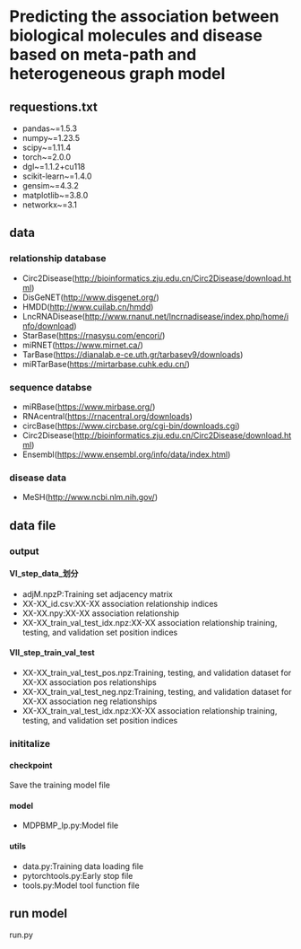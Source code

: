 # Predicting the association between biological molecules and disease based on meta-path and heterogeneous graph model

## requestions.txt
- pandas~=1.5.3
- numpy~=1.23.5
- scipy~=1.11.4
- torch~=2.0.0
- dgl~=1.1.2+cu118
- scikit-learn~=1.4.0
- gensim~=4.3.2
- matplotlib~=3.8.0
- networkx~=3.1

## data
### relationship database
- Circ2Disease(http://bioinformatics.zju.edu.cn/Circ2Disease/download.html)
- DisGeNET(http://www.disgenet.org/)
- HMDD(http://www.cuilab.cn/hmdd)
- LncRNADisease(http://www.rnanut.net/lncrnadisease/index.php/home/info/download)
- StarBase(https://rnasysu.com/encori/)
- miRNET(https://www.mirnet.ca/)
- TarBase(https://dianalab.e-ce.uth.gr/tarbasev9/downloads)
- miRTarBase(https://mirtarbase.cuhk.edu.cn/)

### sequence databse
- miRBase(https://www.mirbase.org/)
- RNAcentral(https://rnacentral.org/downloads)
- circBase(https://www.circbase.org/cgi-bin/downloads.cgi)
- Circ2Disease(http://bioinformatics.zju.edu.cn/Circ2Disease/download.html)
- Ensembl(https://www.ensembl.org/info/data/index.html)

### disease data
- MeSH(http://www.ncbi.nlm.nih.gov/)
## data file
### output
#### VI_step_data_划分
- adjM.npzP:Training set adjacency matrix
- XX-XX_id.csv:XX-XX association relationship indices
- XX-XX.npy:XX-XX association relationship
- XX-XX_train_val_test_idx.npz:XX-XX association relationship training, testing, and validation set position indices
#### VII_step_train_val_test
- XX-XX_train_val_test_pos.npz:Training, testing, and validation dataset for XX-XX association pos relationships
- XX-XX_train_val_test_neg.npz:Training, testing, and validation dataset for XX-XX association neg relationships
- XX-XX_train_val_test_idx.npz:XX-XX association relationship training, testing, and validation set position indices
### inititalize
#### checkpoint
Save the training model file
#### model
- MDPBMP_lp.py:Model file
#### utils
- data.py:Training data loading file
- pytorchtools.py:Early stop file
- tools.py:Model tool function file

## run model
run.py